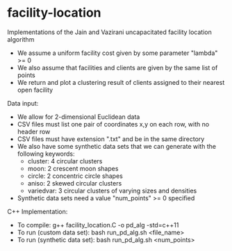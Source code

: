 # facility-location
Implementations of the Jain and Vazirani uncapacitated facility location algorithm 
 * We assume a uniform facility cost given by some parameter "lambda" >= 0
 * We also assume that facilities and clients are given by the same list of points
 * We return and plot a clustering result of clients assigned to their nearest open facility

Data input:
 * We allow for 2-dimensional Euclidean data
 * CSV files must list one pair of coordinates x,y on each row, with no header row
 * CSV files must have extension ".txt" and be in the same directory
 * We also have some synthetic data sets that we can generate with the following keywords:
   * cluster: 4 circular clusters 
   * moon: 2 crescent moon shapes
   * circle: 2 concentric circle shapes
   * aniso: 2 skewed circular clusters
   * variedvar: 3 circular clusters of varying sizes and densities
 * Synthetic data sets need a value "num_points" >= 0 specified

C++ Implementation:
 * To compile: g++ facility_location.C -o pd_alg -std=c++11
 * To run (custom data set): bash run_pd_alg.sh <file_name> <lambda>
 * To run (synthetic data set): bash run_pd_alg.sh <keyword> <num_points> <lambda>
